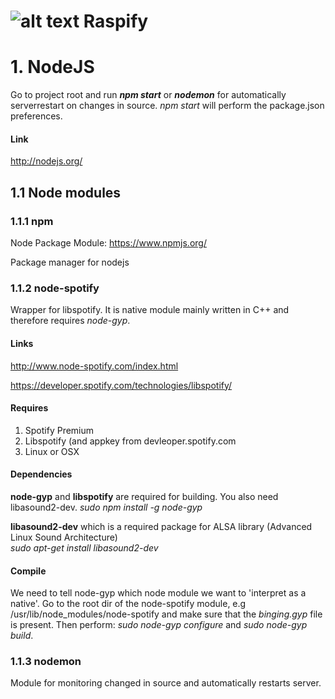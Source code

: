 ![alt text](https://cdn1.iconfinder.com/data/icons/simply-8-bits-11/96/spotify.png "Raspify") Raspify
=======

# 1. NodeJS
Go to project root and run **_npm start_** or **_nodemon_** for automatically serverrestart on changes in source. 
_npm start_ will perform the package.json preferences.

#### Link
http://nodejs.org/

## 1.1 Node modules

### 1.1.1 npm
Node Package Module: https://www.npmjs.org/

Package manager for nodejs

### 1.1.2 node-spotify
Wrapper for libspotify. It is native module mainly written in C++ and therefore requires _node-gyp_.

#### Links
http://www.node-spotify.com/index.html

https://developer.spotify.com/technologies/libspotify/

#### Requires
1. Spotify Premium
2. Libspotify (and appkey from devleoper.spotify.com
3. Linux or OSX

#### Dependencies
**node-gyp** and **libspotify** are required for building. You also need libasound2-dev.
  _sudo npm install -g node-gyp_ 
   

**libasound2-dev** which is a required package for ALSA library (Advanced Linux Sound Architecture)   
  _sudo apt-get install libasound2-dev_

#### Compile
We need to tell node-gyp which node module we want to 'interpret as a native'.
Go to the root dir of the node-spotify module, e.g /usr/lib/node_modules/node-spotify and make sure that the
_binging.gyp_ file is present. Then perform: _sudo node-gyp configure_ and _sudo node-gyp build_.

### 1.1.3 nodemon
Module for monitoring changed in source and automatically restarts server.
